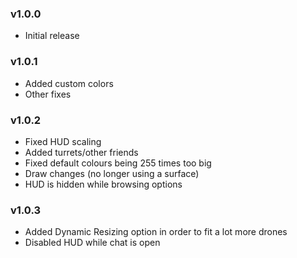 ### v1.0.0
* Initial release

### v1.0.1
* Added custom colors
* Other fixes

### v1.0.2
* Fixed HUD scaling
* Added turrets/other friends
* Fixed default colours being 255 times too big
* Draw changes (no longer using a surface)
* HUD is hidden while browsing options

### v1.0.3
* Added Dynamic Resizing option in order to fit a lot more drones
* Disabled HUD while chat is open
